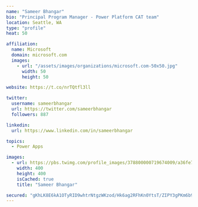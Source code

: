 ```yaml
---
name: "Sameer Bhangar"
bio: "Principal Program Manager - Power Platform CAT team"
location: Seattle, WA
type: "profile"
heat: 50

affiliation:
  name: Microsoft
  domain: microsoft.com
  images:
    - url: "/assets/images/organizations/microsoft.com-50x50.jpg"
      width: 50
      height: 50

website: https://t.co/nrTQtfl3ll

twitter:
  username: sameerbhangar
  url: https://twitter.com/sameerbhangar
  followers: 887

linkedin:
  url: https://www.linkedin.com/in/sameerbhangar

topics:
  - Power Apps

images:
  - url: https://pbs.twimg.com/profile_images/378800000719674009/a36fe7ddfab1778b76e5793772e43798_400x400.jpeg
    width: 400
    height: 400
    isCached: true
    title: "Sameer Bhangar"

secured: "gKhLK8E6kA1OTyRID9whtrNtgzWKzod/Hk6ag2RFhKn0YtsT/ZIPY3gPKm6b9LRLkDU4V4AtPgUXskHo2K37JHrBaBO32msnnYKsbpAbXTxAqNXEZ5i1VYtyvnYDIAPFc8olJp4SEaDINALuXYTp4e/XHf3NjkASsIbxzJNyXFoFuqNZe0kXwCHT4T6SBp28WwyekuqqiiWqlNTHmc/AvNrjwmgohhxWqcD1566k5WYNv2oZU0KesPbp2thQ0ZX4OyI1qnA0IypXIsfuwNvq9Gw9Da2JMhQMvO+99dTvKku+eDd8XNpGeMmaTpT6jCaP9QifZNuA8412w5OtCwLj/6FwIzyO5zoTsftSTY6m663zEDYiSHIhbbEuSth/0RwpAKy/tgGuzal8Q5nYRdwJig==;tuyFYC3/Gos159Vvyo9nWQ=="
---
```


